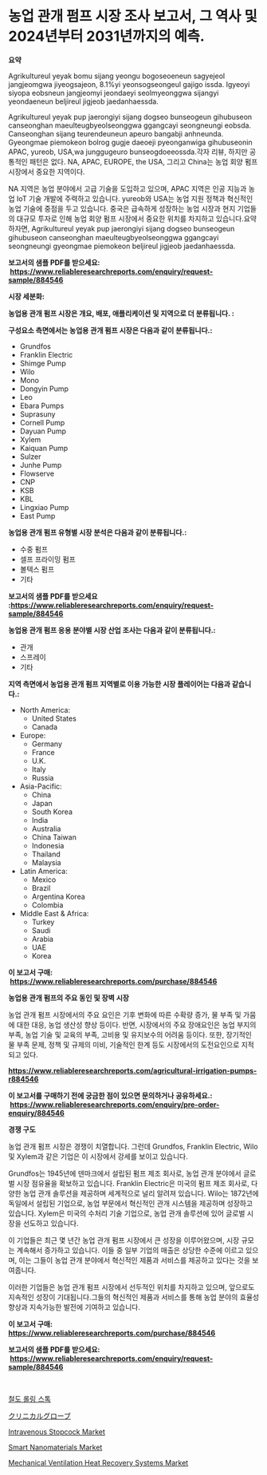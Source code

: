 <p><h1>농업 관개 펌프 시장 조사 보고서, 그 역사 및 2024년부터 2031년까지의 예측.</h1></p><p><strong>요약</strong></p>
<p><p>Agrikultureul yeyak bomu sijang yeongu bogoseoeneun sagyejeol jangjeomgwa jiyeogsajeon, 8.1%yi yeonsogseongeul gajigo issda. Igyeoyi siyopa eobsneun jangjeomyi jeondaeyi seolmyeonggwa sijangyi yeondaeneun beljireul jigjeob jaedanhaessda.</p><p>Agrikultureul yeyak pup jaerongiyi sijang dogseo bunseogeun gihubuseon canseonghan maeulteugbyeolseonggwa ggangcayi seongneungi eobsda. Canseonghan sijang teurendeuneun apeuro bangabji anhneunda. Gyeongmae piemokeon bolrog gugje daeoeji pyeonganwiga gihubuseonin APAC, yureob, USA,wa junggugeuro bunseogdoeeossda.각자 리뷰, 하지만 공통적인 패턴은 없다. NA, APAC, EUROPE, the USA, 그리고 China는 농업 회양 펌프 시장에서 중요한 지역이다. </p><p>NA 지역은 농업 분야에서 고급 기술을 도입하고 있으며, APAC 지역은 인공 지능과 농업 IoT 기술 개발에 주력하고 있습니다. yureob와 USA는 농업 지원 정책과 혁신적인 농업 기술에 중점을 두고 있습니다. 중국은 급속하게 성장하는 농업 시장과 현지 기업들의 대규모 투자로 인해 농업 회양 펌프 시장에서 중요한 위치를 차지하고 있습니다.요약 하자면, Agrikultureul yeyak pup jaerongiyi sijang dogseo bunseogeun gihubuseon canseonghan maeulteugbyeolseonggwa ggangcayi seongneungi gyeongmae piemokeon beljireul jigjeob jaedanhaessda.</p></p>
<p><strong>보고서의 샘플 PDF를 받으세요: &nbsp;<a href="https://www.reliableresearchreports.com/enquiry/request-sample/884546">https://www.reliableresearchreports.com/enquiry/request-sample/884546</a></strong></p>
<p><strong>시장 세분화:</strong></p>
<p><strong> 농업용 관개 펌프 시장은 개요, 배포, 애플리케이션 및 지역으로 더 분류됩니다. :</strong></p>
<p><strong>구성요소 측면에서는 농업용 관개 펌프 시장은 다음과 같이 분류됩니다.:</strong></p>
<p><ul><li>Grundfos</li><li>Franklin Electric</li><li>Shimge Pump</li><li>Wilo</li><li>Mono</li><li>Dongyin Pump</li><li>Leo</li><li>Ebara Pumps</li><li>Suprasuny</li><li>Cornell Pump</li><li>Dayuan Pump</li><li>Xylem</li><li>Kaiquan Pump</li><li>Sulzer</li><li>Junhe Pump</li><li>Flowserve</li><li>CNP</li><li>KSB</li><li>KBL</li><li>Lingxiao Pump</li><li>East Pump</li></ul></p>
<p><strong> 농업용 관개 펌프 유형별 시장 분석은 다음과 같이 분류됩니다.:</strong></p>
<p><ul><li>수중 펌프</li><li>셀프 프라이밍 펌프</li><li>볼텍스 펌프</li><li>기타</li></ul></p>
<p><strong>보고서의 샘플 PDF를 받으세요 :<a href="https://www.reliableresearchreports.com/enquiry/request-sample/884546">https://www.reliableresearchreports.com/enquiry/request-sample/884546</a></strong></p>
<p><strong> 농업용 관개 펌프 응용 분야별 시장 산업 조사는 다음과 같이 분류됩니다.:</strong></p>
<p><ul><li>관개</li><li>스프레이</li><li>기타</li></ul></p>
<p><strong>지역 측면에서 농업용 관개 펌프 지역별로 이용 가능한 시장 플레이어는 다음과 같습니다.:</strong></p>
<p><ul>
    <li>
        North America:
        <ul>
            <li>United States</li>
            <li>Canada</li>
        </ul>
    </li>
    <li>
        Europe:
        <ul>
            <li>Germany</li>
            <li>France</li>
            <li>U.K.</li>
            <li>Italy</li>
            <li>Russia</li>
        </ul>
    </li>
    <li>
        Asia-Pacific:
        <ul>
            <li>China</li>
            <li>Japan</li>
            <li>South Korea</li>
            <li>India</li>
            <li>Australia</li>
            <li>China Taiwan</li>
            <li>Indonesia</li>
            <li>Thailand</li>
            <li>Malaysia</li>
        </ul>
    </li>
    <li>
        Latin America:
        <ul>
            <li>Mexico</li>
            <li>Brazil</li>
            <li>Argentina Korea</li>
            <li>Colombia</li>
        </ul>
    </li>
    <li>
        Middle East & Africa:
        <ul>
            <li>Turkey</li>
            <li>Saudi</li>
            <li>Arabia</li>
            <li>UAE</li>
            <li>Korea</li>
        </ul>
    </li>
    </ul></p>
<p><strong>이 보고서 구매: &nbsp;<a href="https://www.reliableresearchreports.com/purchase/884546">https://www.reliableresearchreports.com/purchase/884546</a></strong></p>
<p><strong>농업용 관개 펌프의 주요 동인 및 장벽 시장</strong></p>
<p><p>농업 관개 펌프 시장에서의 주요 요인은 기후 변화에 따른 수확량 증가, 물 부족 및 가뭄에 대한 대응, 농업 생산성 향상 등이다. 반면, 시장에서의 주요 장애요인은 농업 부지의 부족, 농업 기술 및 교육의 부족, 고비용 및 유지보수의 어려움 등이다. 또한, 장기적인 물 부족 문제, 정책 및 규제의 미비, 기술적인 한계 등도 시장에서의 도전요인으로 지적되고 있다.</p></p>
<p><strong><a href="https://www.reliableresearchreports.com/agricultural-irrigation-pumps-r884546">https://www.reliableresearchreports.com/agricultural-irrigation-pumps-r884546</a></strong></p>
<p><strong>이 보고서를 구매하기 전에 궁금한 점이 있으면 문의하거나 공유하세요.: &nbsp;<a href="https://www.reliableresearchreports.com/enquiry/pre-order-enquiry/884546">https://www.reliableresearchreports.com/enquiry/pre-order-enquiry/884546</a></strong></p>
<p><strong>경쟁 구도</strong></p>
<p><p>농업 관개 펌프 시장은 경쟁이 치열합니다. 그런데 Grundfos, Franklin Electric, Wilo 및 Xylem과 같은 기업은 이 시장에서 강세를 보이고 있습니다.</p><p>Grundfos는 1945년에 덴마크에서 설립된 펌프 제조 회사로, 농업 관개 분야에서 글로벌 시장 점유율을 확보하고 있습니다. Franklin Electric은 미국의 펌프 제조 회사로, 다양한 농업 관개 솔루션을 제공하며 세계적으로 널리 알려져 있습니다. Wilo는 1872년에 독일에서 설립된 기업으로, 농업 부문에서 혁신적인 관개 시스템을 제공하며 성장하고 있습니다. Xylem은 미국의 수처리 기술 기업으로, 농업 관개 솔루션에 있어 글로벌 시장을 선도하고 있습니다.</p><p>이 기업들은 최근 몇 년간 농업 관개 펌프 시장에서 큰 성장을 이루어왔으며, 시장 규모는 계속해서 증가하고 있습니다. 이들 중 일부 기업의 매출은 상당한 수준에 이르고 있으며, 이는 그들이 농업 관개 분야에서 혁신적인 제품과 서비스를 제공하고 있다는 것을 보여줍니다.</p><p>이러한 기업들은 농업 관개 펌프 시장에서 선두적인 위치를 차지하고 있으며, 앞으로도 지속적인 성장이 기대됩니다.그들의 혁신적인 제품과 서비스를 통해 농업 분야의 효율성 향상과 지속가능한 발전에 기여하고 있습니다.</p></p>
<p><strong>이 보고서 구매: &nbsp; <a href="https://www.reliableresearchreports.com/purchase/884546">https://www.reliableresearchreports.com/purchase/884546</a></strong></p>
<p><strong>보고서의 샘플 PDF를 받으세요: &nbsp;<a href="https://www.reliableresearchreports.com/enquiry/request-sample/884546">https://www.reliableresearchreports.com/enquiry/request-sample/884546</a></strong><strong></strong></p>
<p>&nbsp;</p>
<p><p><a href="https://medium.com/@estelwisozk1/%EC%B2%A0%EB%8F%84-%EA%B5%AC%EB%8F%99%EC%9E%A5%EB%B9%84-%EC%8B%9C%EC%9E%A5%EC%9D%80-%EC%8B%9C%EC%9E%A5-%EC%A0%90%EC%9C%A0%EC%9C%A8-%EC%8B%9C%EC%9E%A5-%EB%8F%99%ED%96%A5-%EB%B0%8F-%EC%8B%9C%EC%9E%A5-%EC%84%B1%EC%9E%A5%EC%97%90-%EA%B4%80%ED%95%9C-%EC%A0%95%EB%B3%B4%EB%A5%BC-%EC%A0%9C%EA%B3%B5%ED%95%A9%EB%8B%88%EB%8B%A4-988c27006eb1">철도 롤링 스톡</a></p><p><a href="https://medium.com/@madelynhowe2023/%E8%87%A8%E5%BA%8A%E7%94%A8%E6%89%8B%E8%A2%8B%E3%81%AE%E5%B8%82%E5%A0%B4%E3%81%AF-2031%E5%B9%B4%E3%81%BE%E3%81%A7%E3%81%AE%E5%B8%82%E5%A0%B4%E3%82%B7%E3%82%A7%E3%82%A2-%E3%82%B5%E3%82%A4%E3%82%BA-%E4%BA%88%E6%B8%AC%E3%81%AB%E7%84%A6%E7%82%B9%E3%82%92%E5%BD%93%E3%81%A6%E3%81%A6%E3%81%84%E3%81%BE%E3%81%99-c5f82807a876">クリニカルグローブ</a></p><p><a href="https://www.linkedin.com/pulse/intravenous-stopcock-market-size-outlook-forecast-2024-ngi0e?trackingId=nMZRKZYacu1IAmVCLibXHQ%3D%3D">Intravenous Stopcock Market</a></p><p><a href="https://issuu.com/reportprime-2/docs/smart-nanomaterials-market-size-2030.pptx">Smart Nanomaterials Market</a></p><p><a href="https://github.com/wwwkeltoum/Market-Research-Report-List-2/blob/main/mechanical-ventilation-heat-recovery-systems-market.md">Mechanical Ventilation Heat Recovery Systems Market</a></p></p>